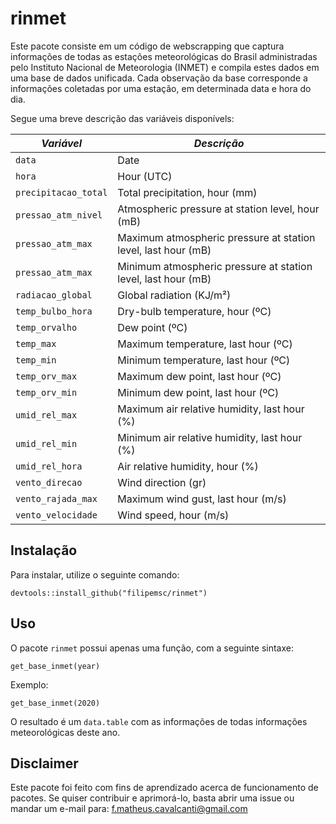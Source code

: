 # rinmet
Este pacote consiste em um código de webscrapping que captura informações de todas as estações meteorológicas do Brasil administradas pelo Instituto Nacional de Meteorologia (INMET) e compila estes dados em uma base de dados unificada. Cada observação da base corresponde a informações coletadas por uma estação, em determinada data e hora do dia.

Segue uma breve descrição das variáveis disponívels: 

| ***Variável***| ***Descrição*** |
|-----|-----|
| `data` | Date |
| `hora` | Hour (UTC) |
| `precipitacao_total` | Total precipitation, hour (mm) |
|`pressao_atm_nivel`|Atmospheric pressure at station level, hour (mB)|
|`pressao_atm_max`| Maximum atmospheric pressure at station level, last hour (mB)|
|`pressao_atm_max`| Minimum atmospheric pressure at station level, last hour (mB)|
|`radiacao_global`| Global radiation (KJ/m²)|
|`temp_bulbo_hora`| Dry-bulb temperature, hour (ºC)|
|`temp_orvalho`| Dew point (ºC)|
|`temp_max`| Maximum temperature, last hour (ºC)|
|`temp_min`| Minimum temperature, last hour (ºC)|
|`temp_orv_max`| Maximum dew point, last hour (ºC)|
|`temp_orv_min`| Minimum dew point, last hour (ºC)|
|`umid_rel_max`| Maximum air relative humidity, last hour (%)|
|`umid_rel_min`| Minimum air relative humidity, last hour (%)|
|`umid_rel_hora`| Air relative humidity, hour (%)|
|`vento_direcao`| Wind direction (gr)|
|`vento_rajada_max`| Maximum wind gust, last hour (m/s)|
|`vento_velocidade`| Wind speed, hour (m/s) |



## Instalação
Para instalar, utilize o seguinte comando: 
```
devtools::install_github("filipemsc/rinmet")
```

## Uso
O pacote `rinmet` possui apenas uma função, com a seguinte sintaxe:
```
get_base_inmet(year)
``` 
Exemplo: 
``` 
get_base_inmet(2020)
```
O resultado é um `data.table` com as informações de todas informações meteorológicas deste ano.

## Disclaimer
Este pacote foi feito com fins de aprendizado acerca de funcionamento de pacotes. Se quiser contribuir e aprimorá-lo, basta abrir uma issue ou mandar um e-mail para: f.matheus.cavalcanti@gmail.com
